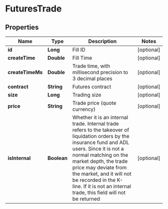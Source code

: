 
# FuturesTrade

## Properties

Name | Type | Description | Notes
------------ | ------------- | ------------- | -------------
**id** | **Long** | Fill ID |  [optional]
**createTime** | **Double** | Fill Time |  [optional]
**createTimeMs** | **Double** | Trade time, with millisecond precision to 3 decimal places |  [optional]
**contract** | **String** | Futures contract |  [optional]
**size** | **Long** | Trading size |  [optional]
**price** | **String** | Trade price (quote currency) |  [optional]
**isInternal** | **Boolean** | Whether it is an internal trade. Internal trade refers to the takeover of liquidation orders by the insurance fund and ADL users. Since it is not a normal matching on the market depth, the trade price may deviate from the market, and it will not be recorded in the K-line. If it is not an internal trade, this field will not be returned |  [optional]

